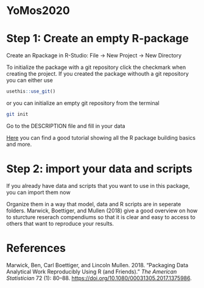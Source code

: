 
<!-- README.md is generated from README.Rmd. Please edit that file -->

# YoMos2020

<!-- badges: start -->

<!-- badges: end -->

# Step 1: Create an empty R-package

Create an Rpackage in R-Studio: File -\> New Project -\> New Directory

To initialize the package with a git repository click the checkmark when
creating the project. If you created the package withouth a git
repository you can either use

``` r
usethis::use_git()
```

or you can initialize an empty git repository from the terminal

``` sh
git init
```

Go to the DESCRIPTION file and fill in your data

[Here](https://www.youtube.com/watch?v=79s3z0gIuFU&list=PLk3B5c8iCV-T4LM0mwEyWIunIunLyEjqM&index=1)
you can find a good tutorial showing all the R package building basics
and more.

# Step 2: import your data and scripts

If you already have data and scripts that you want to use in this
package, you can import them now

Organize them in a way that model, data and R scripts are in seperate
folders. Marwick, Boettiger, and Mullen (2018) give a good overview on
how to sturcture reserach compendiums so that it is clear and easy to
access to others that want to reproduce your results.

# References

<div id="refs" class="references">

<div id="ref-Marwick2018">

Marwick, Ben, Carl Boettiger, and Lincoln Mullen. 2018. “Packaging Data
Analytical Work Reproducibly Using R (and Friends).” *The American
Statistician* 72 (1): 80–88.
<https://doi.org/10.1080/00031305.2017.1375986>.

</div>

</div>
